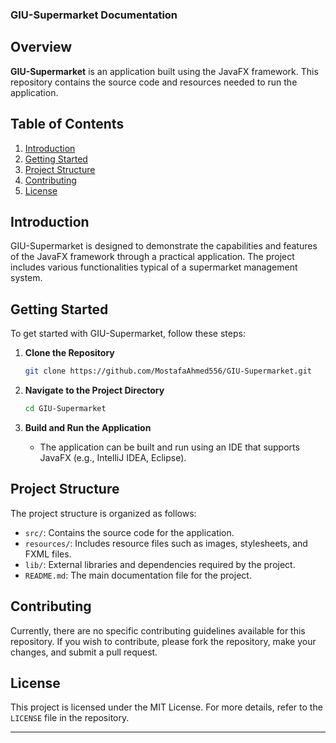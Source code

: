 ### GIU-Supermarket Documentation

## Overview
**GIU-Supermarket** is an application built using the JavaFX framework. This repository contains the source code and resources needed to run the application.

## Table of Contents
1. [Introduction](#introduction)
2. [Getting Started](#getting-started)
3. [Project Structure](#project-structure)
4. [Contributing](#contributing)
5. [License](#license)

## Introduction
GIU-Supermarket is designed to demonstrate the capabilities and features of the JavaFX framework through a practical application. The project includes various functionalities typical of a supermarket management system.

## Getting Started
To get started with GIU-Supermarket, follow these steps:

1. **Clone the Repository**
   ```sh
   git clone https://github.com/MostafaAhmed556/GIU-Supermarket.git
   ```

2. **Navigate to the Project Directory**
   ```sh
   cd GIU-Supermarket
   ```

3. **Build and Run the Application**
   - The application can be built and run using an IDE that supports JavaFX (e.g., IntelliJ IDEA, Eclipse).

## Project Structure
The project structure is organized as follows:

- `src/`: Contains the source code for the application.
- `resources/`: Includes resource files such as images, stylesheets, and FXML files.
- `lib/`: External libraries and dependencies required by the project.
- `README.md`: The main documentation file for the project.

## Contributing
Currently, there are no specific contributing guidelines available for this repository. If you wish to contribute, please fork the repository, make your changes, and submit a pull request.

## License
This project is licensed under the MIT License. For more details, refer to the `LICENSE` file in the repository.

---

